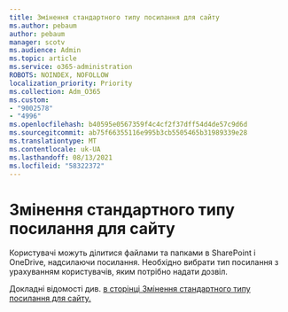 ```yaml
---
title: Змінення стандартного типу посилання для сайту
ms.author: pebaum
author: pebaum
manager: scotv
ms.audience: Admin
ms.topic: article
ms.service: o365-administration
ROBOTS: NOINDEX, NOFOLLOW
localization_priority: Priority
ms.collection: Adm_O365
ms.custom:
- "9002578"
- "4996"
ms.openlocfilehash: b40595e0567359f4c4cf2f37dff54d4de57c9d6d
ms.sourcegitcommit: ab75f66355116e995b3cb5505465b31989339e28
ms.translationtype: MT
ms.contentlocale: uk-UA
ms.lasthandoff: 08/13/2021
ms.locfileid: "58322372"
---
```

# <a name="change-the-default-link-type-for-a-site"></a>Змінення стандартного типу посилання для сайту

Користувачі можуть ділитися файлами та папками в SharePoint і OneDrive, надсилаючи посилання. Необхідно вибрати тип посилання з урахуванням користувачів, яким потрібно надати дозвіл.

Докладні відомості див. [в сторінці Змінення стандартного типу посилання для сайту.](https://docs.microsoft.com/sharepoint/change-default-sharing-link)
